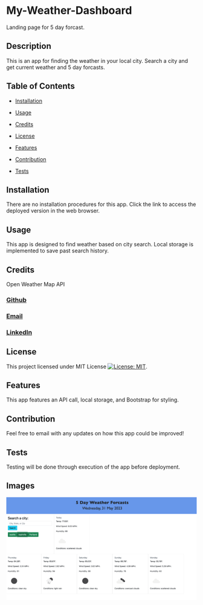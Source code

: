 # My-Weather-Dashboard
Landing page for 5 day forcast.

  ## Description

  This is an app for finding the weather in your local city. Search a city and get current weather and 5 day forcasts. 

  ## Table of Contents

  - [Installation](#installation)

  - [Usage](#usage)

  - [Credits](#credits)

  - [License](#license)

  - [Features](#features)

  - [Contribution](#contribution)

  - [Tests](#tests)

  ## Installation

  There are no installation procedures for this app. Click the link to access the deployed version in the web browser.

  ## Usage

  This app is designed to find weather based on city search. Local storage is implemented to save past search history. 

  ## Credits

  Open Weather Map API

  ### [Github](https://github.com/jbungurait)
  ### [Email](mailto:jbungurait@gmail.com;)
  ### [LinkedIn](https://www.linkedin.com/in/josh-ungurait-0045b352/)

  ## License

  This project licensed under MIT License [![License: MIT](https://img.shields.io/badge/License-MIT-yellow.svg)](https://opensource.org/licenses/MIT).

  ## Features

  This app features an API call, local storage, and Bootstrap for styling. 

  ## Contribution

  Feel free to email with any updates on how this app could be improved!

  ## Tests 

  Testing will be done through execution of the app before deployment.


  ## Images
  ![ScreenShot](./assets/images/Screen_Shot.png)